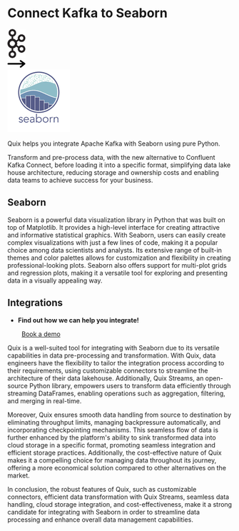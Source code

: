 # Connect Kafka to Seaborn

<div class="connect-images cards blog-grid-card" markdown>
<div>
<img src="../images/kafka_logo.png" width="40px" />
</div>
<div>
<img src="../images/arrow.svg" width="40px" />
</div>
<div>
<img src="./images/seaborn_1.jpg" />
</div>
</div>

Quix helps you integrate Apache Kafka with Seaborn using pure Python.

Transform and pre-process data, with the new alternative to Confluent Kafka Connect, before loading it into a specific format, simplifying data lake house architecture, reducing storage and ownership costs and enabling data teams to achieve success for your business.

## Seaborn

Seaborn is a powerful data visualization library in Python that was built on top of Matplotlib. It provides a high-level interface for creating attractive and informative statistical graphics. With Seaborn, users can easily create complex visualizations with just a few lines of code, making it a popular choice among data scientists and analysts. Its extensive range of built-in themes and color palettes allows for customization and flexibility in creating professional-looking plots. Seaborn also offers support for multi-plot grids and regression plots, making it a versatile tool for exploring and presenting data in a visually appealing way.

## Integrations

<div class="grid cards" markdown>

- __Find out how we can help you integrate!__

    <a class="md-button md-button--primary" href="https://quix.io/book-a-demo" target="_blank" style="margin:.5rem;">Book a demo</a>

</div>


Quix is a well-suited tool for integrating with Seaborn due to its versatile capabilities in data pre-processing and transformation. With Quix, data engineers have the flexibility to tailor the integration process according to their requirements, using customizable connectors to streamline the architecture of their data lakehouse. Additionally, Quix Streams, an open-source Python library, empowers users to transform data efficiently through streaming DataFrames, enabling operations such as aggregation, filtering, and merging in real-time.

Moreover, Quix ensures smooth data handling from source to destination by eliminating throughput limits, managing backpressure automatically, and incorporating checkpointing mechanisms. This seamless flow of data is further enhanced by the platform's ability to sink transformed data into cloud storage in a specific format, promoting seamless integration and efficient storage practices. Additionally, the cost-effective nature of Quix makes it a compelling choice for managing data throughout its journey, offering a more economical solution compared to other alternatives on the market.

In conclusion, the robust features of Quix, such as customizable connectors, efficient data transformation with Quix Streams, seamless data handling, cloud storage integration, and cost-effectiveness, make it a strong candidate for integrating with Seaborn in order to streamline data processing and enhance overall data management capabilities.

